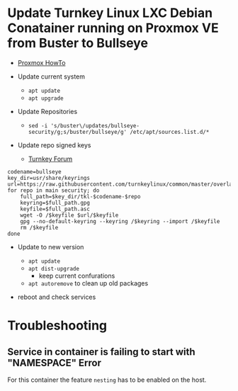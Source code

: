 Update Turnkey Linux LXC Debian Conatainer running on Proxmox VE from Buster to Bullseye
=======

- [Proxmox HowTo](https://pve.proxmox.com/wiki/Upgrade_from_6.x_to_7.0)
- Update current system
    - `apt update`
    - `apt upgrade`

- Update Repositories
    - `sed -i 's/buster\/updates/bullseye-security/g;s/buster/bullseye/g' /etc/apt/sources.list.d/*`

- Update repo signed keys
    - [Turnkey Forum](https://www.turnkeylinux.org/comment/51687#comment-51687)
```
codename=bullseye
key_dir=usr/share/keyrings
url=https://raw.githubusercontent.com/turnkeylinux/common/master/overlays/bootstrap_apt
for repo in main security; do
    full_path=$key_dir/tkl-$codename-$repo
    keyring=$full_path.gpg
    keyfile=$full_path.asc
    wget -O /$keyfile $url/$keyfile
    gpg --no-default-keyring --keyring /$keyring --import /$keyfile
    rm /$keyfile
done
```

- Update to new version
    - `apt update`
    - `apt dist-upgrade`
        - keep current confurations
    - `apt autoremove` to clean up old packages

- reboot and check services

Troubleshooting
================
Service in container is failing to start with "NAMESPACE" Error
---------------------------------------------------------------
For this container the feature `nesting` has to be enabled on the host.  